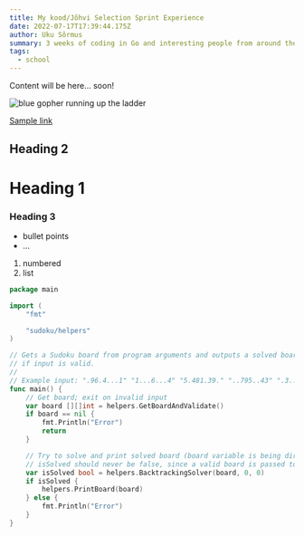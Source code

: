 ```yaml
---
title: My kood/Jõhvi Selection Sprint Experience
date: 2022-07-17T17:39:44.175Z
author: Uku Sõrmus
summary: 3 weeks of coding in Go and interesting people from around the world.
tags:
  - school
---
```

Content will be here... soon!

![blue gopher running up the ladder](https://go.dev/images/gophers/ladder.svg "image title")

[Sample link](https://ukusormus.com/about)



## Heading 2

# Heading 1

### Heading 3



* bullet points
* ...



1. numbered
2. list



```go
package main

import (
	"fmt"

	"sudoku/helpers"
)

// Gets a Sudoku board from program arguments and outputs a solved board,
// if input is valid.
//
// Example input: ".96.4...1" "1...6...4" "5.481.39." "..795..43" ".3..8...." "4.5.23.18" ".1.63..59" ".59.7.83." "..359...7"
func main() {
	// Get board; exit on invalid input
	var board [][]int = helpers.GetBoardAndValidate()
	if board == nil {
		fmt.Println("Error")
		return
	}

	// Try to solve and print solved board (board variable is being directly modified).
	// isSolved should never be false, since a valid board is passed to BacktrackingSolver
	var isSolved bool = helpers.BacktrackingSolver(board, 0, 0)
	if isSolved {
		helpers.PrintBoard(board)
	} else {
		fmt.Println("Error")
	}
}

```